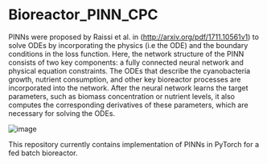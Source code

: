 # Bioreactor_PINN_CPC
PINNs were proposed by Raissi et al. in (http://arxiv.org/pdf/1711.10561v1) to solve ODEs by incorporating the physics (i.e the ODE) and the boundary conditions in the loss function. Here, the network structure of the PINN consists of two key components: a fully connected neural network and physical equation constraints. The ODEs that describe the cyanobacteria growth, nutrient consumption, and other key bioreactor processes are incorporated into the network. After the neural network learns the target parameters, such as biomass concentration or nutrient levels, it also computes the corresponding derivatives of these parameters, which are necessary for solving the ODEs.

![image](https://github.com/user-attachments/assets/ea6accd0-da5e-4daa-8fb6-c62c1254ee41)


This repository currently contains implementation of PINNs in PyTorch for a fed batch bioreactor.
